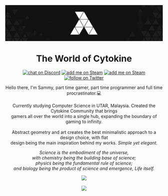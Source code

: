 <div align='center'>
  <img align="center" src="https://raw.githubusercontent.com/SammyDeAgent/SammyDeAgent/master/src/cyto_banner.png">
</div>

<div align='center'>
<h1 align='center'>The World of Cytokine</h1>
  <p align='center'>
    <a href="https://discord.gg/Stnm6DC">
        <img src="https://img.shields.io/discord/421763216205414400?style=flat-square&logo=discord"
            alt="chat on Discord"></a>
    <a href="https://steamcommunity.com/id/sammydeagent/">
        <img src="https://img.shields.io/badge/Sammy-add-sammy?style=flat-square&logo=steam"
            alt="add me on Steam"></a>
    <a href="https://www.reddit.com/user/SammyDeAgent">
        <img src="https://img.shields.io/badge/sammydeagent-follow-sammydeagent?style=flat-square&logo=reddit"
            alt="add me on Steam"></a>
    <a href="https://twitter.com/intent/follow?screen_name=sammyleplatypus">
        <img src="https://img.shields.io/twitter/follow/sammyleplatypus?style=flat-square&logo=twitter"
            alt="follow on Twitter"></a>
  </p>
</div>

<div text='justify'>
  <p align ='center'>
    Hello there, I'm Sammy, part time gamer, part time programmer and full time procrastinator.💻 <br><br>
    Currently studying Computer Science in UTAR, Malaysia. Created the Cytokine Community that brings<br>
    gamers all over the world into a single hub, expanding the boundary of gaming to infinity.<br><br>
    Abstract geometry and art creates the best minimalistic approach to a design choice, with flat<br>
    design being the main inspiration behind my works. <i>Simple yet elegant.<i>
  </p>
    <p align ='center'>
    Science is the embodiment of the universe,<br>
    with chemistry being the building base of science;<br>
    physics being the fundamental rule of science;<br>
    and biology being the product of science and emergence, Life itself.<br>
    </p>
</div>

</div>
  <p align="center"><img src="https://github-readme-stats.vercel.app/api?username=SammyDeAgent&show_icons=true&theme=chartreuse-dark"><p>
  <p align="center"><img src="https://github-readme-stats.vercel.app/api/top-langs/?username=SammyDeAgent&layout=compact&show_icons=true&theme=chartreuse-dark"><p>
</div>

<!--
**SammyDeAgent/SammyDeAgent** is a ✨ _special_ ✨ repository because its `README.md` (this file) appears on your GitHub profile.

Here are some ideas to get you started:

- 🔭 I’m currently working on ...
- 🌱 I’m currently learning ...
- 👯 I’m looking to collaborate on ...
- 🤔 I’m looking for help with ...
- 💬 Ask me about ...
- 📫 How to reach me: ...
- 😄 Pronouns: ...
- ⚡ Fun fact: ...
-->
